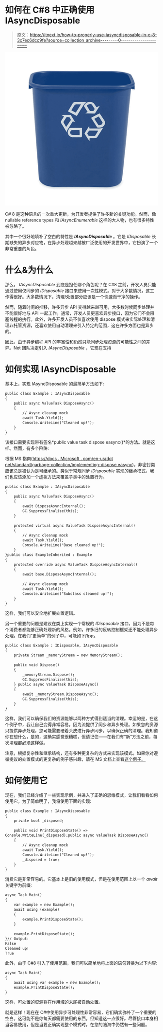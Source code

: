 # 如何在 C#8 中正确使用 IAsyncDisposable

> 原文：<https://itnext.io/how-to-properly-use-iasyncdisposable-in-c-8-3c7ec6dcc9fe?source=collection_archive---------0----------------------->

![](img/55cd75e8a3bfdb939cef28cf4448e766.png)

C# 8 是这种语言的一次重大更新，为开发者提供了许多新的关键功能。然而，像 nullable reference types 和 *IAsyncEnumerable* 这样的大人物，也有很多特性被忽略了。

其中一个很好地填补了空白的特性是 ***IAsyncDisposable*** 。它是 *IDisposable* 长期缺失的异步对应物，在异步处理越来越被广泛使用的开发世界中，它扮演了一个非常重要的角色。

# **什么&为什么**

那么， *IAsyncDisposable* 到底是担任哪个角色呢？在 C#8 之前，开发人员只能通过使用仅同步的 *IDisposable* 接口来使用一次性模式。对于大多数情况，这工作得很好。大多数情况下，清理/处置部分应该是一个快速而干净的操作。

然而，随着时间的推移，许多异步 API 变得越来越可用，大多数时候同步处理并不能很好地与 API 一起工作。通常，开发人员更喜欢异步接口，因为它们不会阻塞线程的执行。此外，许多开发人员不仅喜欢使用 dispose 模式来实际处理和清理非托管资源，还喜欢使用自动清理来引入特定的范围，这在许多方面也是异步的。

因此，由于异步编程 API 的丰富性和仍然只能同步处理资源的可能性之间的差异。Net 团队决定引入 *IAsyncDisposable* ，它现在支持

# 如何实现 IAsyncDisposable

基本上，实现 IAsyncDisposable 的最简单方法如下:

```
public class Example : IAsyncDisposable
{
    public async ValueTask DisposeAsync()
    {
        // Async cleanup mock
        await Task.Yield();
        Console.WriteLine("Cleaned up!");
    }
}
```

该接口需要实现带有签名*public value task dispose easync()*的方法。就是这样。然而，有多个陷阱:

根据 MS 指南([https://docs . Microsoft . com/en-us/dot net/standard/garbage-collection/implementing-dispose easync](https://docs.microsoft.com/en-us/dotnet/standard/garbage-collection/implementing-disposeasync))，非密封类应该总是被认为是可继承的。类似于常规同步 *IDisposable* 实现的继承模式，我们也应该添加一个虚拟方法来覆盖子类中的处置行为。

```
public class Example : IAsyncDisposable
{
    public async ValueTask DisposeAsync()
    {
        await DisposeAsyncInternal();
        GC.SuppressFinalize(this);
    }

    protected virtual async ValueTask DisposeAsyncInternal() 
    {
        // Async cleanup mock
        await Task.Yield();
        Console.WriteLine("Base cleaned up!");
    }
}public class ExampleInherited : Example
{ 
    protected override async ValueTask DisposeAsyncInternal() 
    {
        await base.DisposeAsyncInternal();

        // Async cleanup mock
        await Task.Yield();
        Console.WriteLine("Subclass cleaned up!");
    }
}
```

这样，我们可以安全地扩展处置逻辑。

另一个重要的问题是建议在类上实现一个常规的 *IDisposable* 接口，因为不是每个消费者都能够正确处理新的风格。例如，许多旧的反转控制框架还不能处理异步处理。在我们“更简单”的例子中，可能如下所示。

```
public class Example : IDisposable, IAsyncDisposable
{
    private Stream _memoryStream = new MemoryStream();

    public void Dispose()
    {
        _memoryStream.Dispose();
        GC.SuppressFinalize(this);
    } public async ValueTask DisposeAsync()
    {
        await _memoryStream.DisposeAsync();
        GC.SuppressFinalize(this);
    }
}
```

这样，我们可以确保我们的资源能够以两种方式得到适当的清理。幸运的是，在这个例子中，我让自己变得非常容易，因为流提供了同步和异步处理。如果您的资源只提供异步处理，您可能需要硬着头皮进行异步同步，以确保正确的清理。我知道你在想什么，是的，这确实感觉很糟糕，但请记住——在我们有“新”方法之前，每次清理都必须这样做。

注意，根据复杂性和继承结构，还有多种更复杂的方式来实现该模式。如果你对遵循提议的处置模式的更复杂的例子感兴趣，请在 MS 文档上查看[这个例子。](https://docs.microsoft.com/en-us/dotnet/standard/garbage-collection/implementing-disposeasync#implement-both-dispose-and-async-dispose-patterns)

# 如何使用它

现在，我们已经介绍了一些实现示例，并进入了正确的思维模式，让我们看看如何使用它。为了简单明了，我将使用下面的实现:

```
public class Example : IAsyncDisposable
{
    private bool _disposed;

    public void PrintDisposeState() => Console.WriteLine(_disposed);public async ValueTask DisposeAsync()
    {
        // Async cleanup mock
        await Task.Yield();
        Console.WriteLine("Cleaned up!");
        _disposed = true;
    }
}
```

消费它是非常容易的。它基本上是旧的使用模式，但是在使用范围上以一个 *await* 关键字为前缀:

```
async Task Main()
{
    var example = new Example();
    await using (example)
    {
        example.PrintDisposeState();
    }

    example.PrintDisposeState();
}// Output: 
False
Cleaned up!
True
```

此外，由于 C#8 引入了使用范围，我们可以简单地将上面的语句转换为以下内容:

```
async Task Main()
{
    await using var example = new Example();
    example.PrintDisposeState();
}
```

这样，可处置的资源将在作用域的末尾被自动处置。

就是这样！现在在 C#中使用异步可处理性非常容易，它们确实弥补了一个重要的空白。这可能不是你每天都需要使用的东西，但知道这一点很好。尽管接口本身相当容易使用，但是当要正确实现整个模式时，在您的脑海中仍然有一些问题。